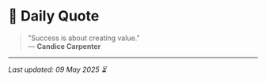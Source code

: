 # 📜 Daily Quote

> "Success is about creating value."  
> — **Candice Carpenter**

---

_Last updated: 09 May 2025 ⏳_

